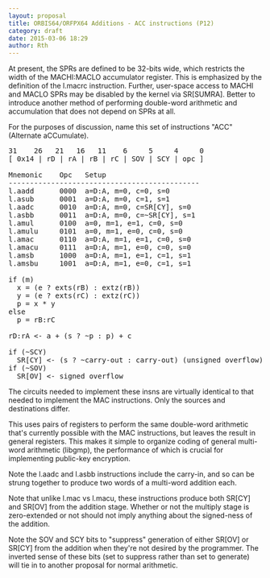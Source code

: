 ```yaml
---
layout: proposal
title: ORBIS64/ORFPX64 Additions - ACC instructions (P12)
category: draft
date: 2015-03-06 18:29
author: Rth
---
```


At present, the SPRs are defined to be 32-bits wide, which restricts the width of the MACHI:MACLO
accumulator register.  This is emphasized by the definition of the l.macrc instruction.  Further,
user-space access to MACHI and MACLO SPRs may be disabled by the kernel via SR[SUMRA].  Better to
introduce another method of performing double-word arithmetic and accumulation that does not depend
on SPRs at all.

For the purposes of discussion, name this set of instructions "ACC" (Alternate aCCumulate).

<pre>
31    26   21   16   11    6     5     4     0
[ 0x14 | rD | rA | rB | rC | SOV | SCY | opc ]

Mnemonic    Opc   Setup
---------------------------------------------
l.aadd      0000  a=D:A, m=0, c=0, s=0
l.asub      0001  a=D:A, m=0, c=1, s=1
l.aadc      0010  a=D:A, m=0, c=SR[CY], s=0
l.asbb      0011  a=D:A, m=0, c=~SR[CY], s=1
l.amul      0100  a=0, m=1, e=1, c=0, s=0
l.amulu     0101  a=0, m=1, e=0, c=0, s=0
l.amac      0110  a=D:A, m=1, e=1, c=0, s=0
l.amacu     0111  a=D:A, m=1, e=0, c=0, s=0
l.amsb      1000  a=D:A, m=1, e=1, c=1, s=1
l.amsbu     1001  a=D:A, m=1, e=0, c=1, s=1

if (m)
  x = (e ? exts(rB) : extz(rB))
  y = (e ? exts(rC) : extz(rC))
  p = x * y
else
  p = rB:rC

rD:rA <- a + (s ? ~p : p) + c

if (~SCY)
  SR[CY] <- (s ? ~carry-out : carry-out) (unsigned overflow)
if (~SOV)
  SR[OV] <- signed overflow
</pre>

The circuits needed to implement these insns are virtually identical to
that needed to implement the MAC instructions.  Only the sources and
destinations differ.

This uses pairs of registers to perform the same double-word arithmetic
that's currently possible with the MAC instructions, but leaves the result
in general registers.  This makes it simple to organize coding of general
multi-word arithmetic (libgmp), the performance of which is crucial for
implementing public-key encryption.

Note the l.aadc and l.asbb instructions include the carry-in, and so can
be strung together to produce two words of a multi-word addition each.

Note that unlike l.mac vs l.macu, these instructions produce both SR[CY]
and SR[OV] from the addition stage.  Whether or not the multiply stage is
zero-extended or not should not imply anything about the signed-ness of
the addition.

Note the SOV and SCY bits to "suppress" generation of either SR[OV] or
SR[CY] from the addition when they're not desired by the programmer.
The inverted sense of these bits (set to suppress rather than set to
generate) will tie in to another proposal for normal arithmetic.

